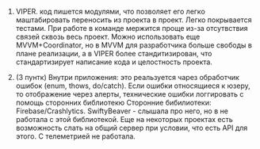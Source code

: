 1. VIPER. код пишется модулями, что позволяет его легко маштабировать переносить из проекта в проект. 
Легко покрывается тестами. 
При работе в команде мержится проще из-за отсутвствия связей сквозь весь проект. 
Можно использовать еще MVVM+Coordinator, но в MVVM для разработчика больше свободы в плане реализации,
а в VIPER более стандитизирован, что стандартизирует написание кода и целостность проекта. 

3. (3 пунтк) Внутри приложения: это реальзуется чарез обработчик ошибок (enum, thows, do/catch). Если ошибки относящиеся к юзеру, то отображение через алерты, технические ошибки логгировать с помощь сторонних библиотекю
   Сторонние бибилиотеки: Firebase/Crashlytics. 
                          SwiftyBeaver - слышала про него, но в не работала с этой библиотекой.
   Еще на некоторых проектах есть возможность слать на общий сервер при условии, что есть API для этого.
   С телеметрией не работала.
